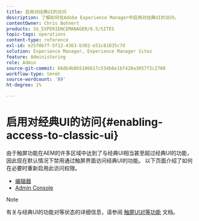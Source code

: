 ```yaml
---
title: 启用对经典UI的访问
description: 了解如何在Adobe Experience Manager中启用对经典UI的访问。
contentOwner: Chris Bohnert
products: SG_EXPERIENCEMANAGER/6.5/SITES
topic-tags: operations
content-type: reference
exl-id: e25f0b7f-5f12-4363-b302-e51c81035c7d
solution: Experience Manager, Experience Manager Sites
feature: Administering
role: Admin
source-git-commit: 66db4b0b5106617c534b6e1bf428a3057f2c2708
workflow-type: tm+mt
source-wordcount: '89'
ht-degree: 1%

---
```


# 启用对经典UI的访问{#enabling-access-to-classic-ui}

由于触屏功能在AEM的许多区域中达到了与经典UI相当甚至超过经典UI的功能，因此现在默认情况下禁用通过触屏界面访问经典UI的功能。 以下页面介绍了如何在必要时重新启用此访问权限。

* [编辑器](/help/sites-administering/enable-classic-ui-editor.md)
* [Admin Console](/help/sites-administering/enable-classic-ui-admin.md)

>[!NOTE]
>
>有关与经典UI的功能对等状态的详细信息，请参阅 [触屏UI对等功能](/help/release-notes/touch-ui-features-status.md) 文档。
